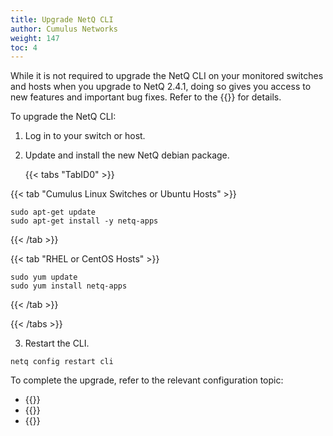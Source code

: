 ```yaml
---
title: Upgrade NetQ CLI
author: Cumulus Networks
weight: 147
toc: 4
---
```

While it is not required to upgrade the NetQ CLI on your monitored switches and hosts when you upgrade to NetQ 2.4.1, doing so gives you access to new features and important bug fixes. Refer to the {{<link title="Cumulus NetQ 2.4 Release Notes" text="release notes">}} for details.

To upgrade the NetQ CLI:

1. Log in to your switch or host.

2. Update and install the new NetQ debian package.

    {{< tabs "TabID0" >}}

{{< tab "Cumulus Linux Switches or Ubuntu Hosts" >}}

```
sudo apt-get update
sudo apt-get install -y netq-apps
```

{{< /tab >}}

{{< tab "RHEL or CentOS Hosts" >}}

```
sudo yum update
sudo yum install netq-apps
```

{{< /tab >}}

{{< /tabs >}}

3. Restart the CLI.

```
netq config restart cli
```

To complete the upgrade, refer to the relevant configuration topic:

- {{<link title="Install and Configure the NetQ CLI on Cumulus Linux Switches">}}
- {{<link title="Install and Configure the NetQ CLI on Ubuntu Servers">}}
- {{<link title="Install and Configure the NetQ CLI on RHEL and CentOS Servers">}}

<!-- - {{<link title="Configure the NetQ CLI on a Cumulus Linux Switch">}}
- {{<link title="Configure the NetQ CLI on an Ubuntu Server">}}
- {{<link title="Configure the NetQ CLI on a RHEL or CentOS Server">}} -->
